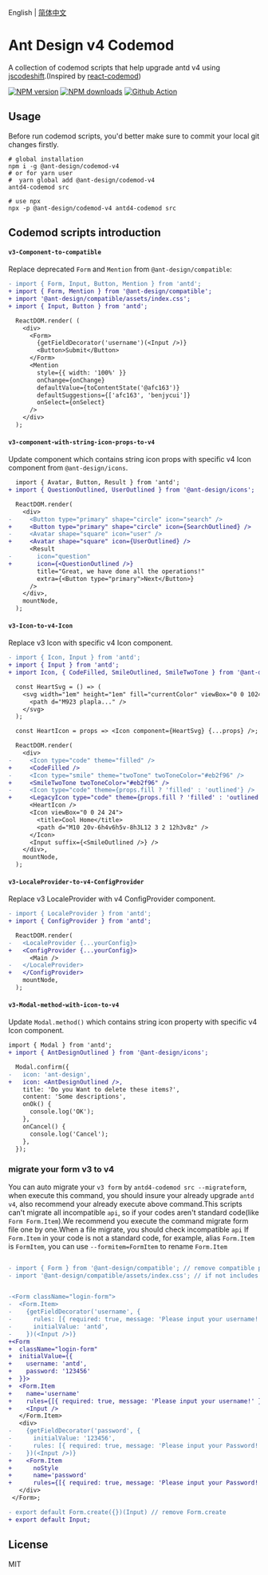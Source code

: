 English | [简体中文](./README.zh-CN.md)

# Ant Design v4 Codemod

A collection of codemod scripts that help upgrade antd v4 using [jscodeshift](https://github.com/facebook/jscodeshift).(Inspired by [react-codemod](https://github.com/reactjs/react-codemod))

[![NPM version](https://img.shields.io/npm/v/@ant-design/codemod-v4.svg?style=flat)](https://npmjs.org/package/@ant-design/codemod-v4)
[![NPM downloads](http://img.shields.io/npm/dm/@ant-design/codemod-v4.svg?style=flat)](https://npmjs.org/package/@ant-design/codemod-v4)
[![Github Action](https://github.com/@ant-design/codemod-v4/actions/workflows/test.yml/badge.svg)](https://github.com/@ant-design/codemod-v4/actions/workflows/test.yml)

## Usage

Before run codemod scripts, you'd better make sure to commit your local git changes firstly.

```shell
# global installation
npm i -g @ant-design/codemod-v4
# or for yarn user
#  yarn global add @ant-design/codemod-v4
antd4-codemod src

# use npx
npx -p @ant-design/codemod-v4 antd4-codemod src
```

## Codemod scripts introduction

#### `v3-Component-to-compatible`

Replace deprecated `Form` and `Mention` from `@ant-design/compatible`:

```diff
- import { Form, Input, Button, Mention } from 'antd';
+ import { Form, Mention } from '@ant-design/compatible';
+ import '@ant-design/compatible/assets/index.css';
+ import { Input, Button } from 'antd';

  ReactDOM.render( (
    <div>
      <Form>
        {getFieldDecorator('username')(<Input />)}
        <Button>Submit</Button>
      </Form>
      <Mention
        style={{ width: '100%' }}
        onChange={onChange}
        defaultValue={toContentState('@afc163')}
        defaultSuggestions={['afc163', 'benjycui']}
        onSelect={onSelect}
      />
    </div>
  );
```

#### `v3-component-with-string-icon-props-to-v4`

Update component which contains string icon props with specific v4 Icon component from `@ant-design/icons`.

```diff
  import { Avatar, Button, Result } from 'antd';
+ import { QuestionOutlined, UserOutlined } from '@ant-design/icons';

  ReactDOM.render(
    <div>
-     <Button type="primary" shape="circle" icon="search" />
+     <Button type="primary" shape="circle" icon={SearchOutlined} />
-     <Avatar shape="square" icon="user" />
+     <Avatar shape="square" icon={UserOutlined} />
      <Result
-       icon="question"
+       icon={<QuestionOutlined />}
        title="Great, we have done all the operations!"
        extra={<Button type="primary">Next</Button>}
      />
    </div>,
    mountNode,
  );

```

#### `v3-Icon-to-v4-Icon`

Replace v3 Icon with specific v4 Icon component.

```diff
- import { Icon, Input } from 'antd';
+ import { Input } from 'antd';
+ import Icon, { CodeFilled, SmileOutlined, SmileTwoTone } from '@ant-design/icons';

  const HeartSvg = () => (
    <svg width="1em" height="1em" fill="currentColor" viewBox="0 0 1024 1024">
      <path d="M923 plapla..." />
    </svg>
  );

  const HeartIcon = props => <Icon component={HeartSvg} {...props} />;

  ReactDOM.render(
    <div>
-     <Icon type="code" theme="filled" />
+     <CodeFilled />
-     <Icon type="smile" theme="twoTone" twoToneColor="#eb2f96" />
+     <SmileTwoTone twoToneColor="#eb2f96" />
-     <Icon type="code" theme={props.fill ? 'filled' : 'outlined'} />
+     <LegacyIcon type="code" theme={props.fill ? 'filled' : 'outlined'} />
      <HeartIcon />
      <Icon viewBox="0 0 24 24">
        <title>Cool Home</title>
        <path d="M10 20v-6h4v6h5v-8h3L12 3 2 12h3v8z" />
      </Icon>
      <Input suffix={<SmileOutlined />} />
    </div>,
    mountNode,
  );

```

#### `v3-LocaleProvider-to-v4-ConfigProvider`

Replace v3 LocaleProvider with v4 ConfigProvider component.

```diff
- import { LocaleProvider } from 'antd';
+ import { ConfigProvider } from 'antd';

  ReactDOM.render(
-   <LocaleProvider {...yourConfig}>
+   <ConfigProvider {...yourConfig}>
      <Main />
-   </LocaleProvider>
+   </ConfigProvider>
    mountNode,
  );
```

#### `v3-Modal-method-with-icon-to-v4`

Update `Modal.method()` which contains string icon property with specific v4 Icon component.

```diff
import { Modal } from 'antd';
+ import { AntDesignOutlined } from '@ant-design/icons';

  Modal.confirm({
-   icon: 'ant-design',
+   icon: <AntDesignOutlined />,
    title: 'Do you Want to delete these items?',
    content: 'Some descriptions',
    onOk() {
      console.log('OK');
    },
    onCancel() {
      console.log('Cancel');
    },
  });
```

### migrate your form v3 to v4

You can auto migrate your `v3 form` by `antd4-codemod src --migrateform`, when execute this command, you should insure your already upgrade `antd v4`, also recommend your already execute above command.This scripts can't migrate all incompatible `api`, so if your codes aren't standard code(like `Form Form.Item`).We recommend you execute the command migrate form file one by one.When a file migrate, you should check incompatible `api`
If `Form.Item` in your code is not a standard code, for example, alias `Form.Item` is `FormItem`, you can use `--formitem=FormItem` to rename `Form.Item`

```diff

- import { Form } from '@ant-design/compatible'; // remove compatible package
- import '@ant-design/compatible/assets/index.css'; // if not includes compatible package, remove css


-<Form className="login-form">
-  <Form.Item>
-    {getFieldDecorator('username', {
-      rules: [{ required: true, message: 'Please input your username!' }],
-      initialValue: 'antd',
-    })(<Input />)}
+<Form
+  className="login-form"
+  initialValue={{
+    username: 'antd',
+    password: '123456'
+  }}>
+  <Form.Item
+    name='username'
+    rules={[{ required: true, message: 'Please input your username!' }]}>
+    <Input />
   </Form.Item>
   <div>
-    {getFieldDecorator('password', {
-      initialValue: '123456',
-      rules: [{ required: true, message: 'Please input your Password!' }],
-    })(<Input />)}
+    <Form.Item
+      noStyle
+      name='password'
+      rules={[{ required: true, message: 'Please input your Password!' }]}><Input /></Form.Item>
   </div>
 </Form>;

- export default Form.create({})(Input) // remove Form.create
+ export default Input;

```

## License

MIT
